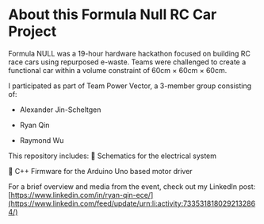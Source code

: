 # About this Formula Null RC Car Project

Formula NULL was a 19-hour hardware hackathon focused on building RC race cars using repurposed e-waste. Teams were challenged to create a functional car within a volume constraint of 60cm × 60cm × 60cm.

I participated as part of Team Power Vector, a 3-member group consisting of:

- Alexander Jin-Scheltgen

- Ryan Qin

- Raymond Wu

This repository includes:
🔋 Schematics for the electrical system

🔧 C++ Firmware for the Arduino Uno based motor driver 


For a brief overview and media from the event, check out my LinkedIn post:
[https://www.linkedin.com/in/ryan-qin-ece/](https://www.linkedin.com/feed/update/urn:li:activity:7335318180292132864/)
